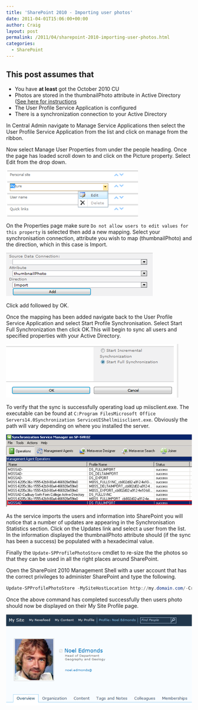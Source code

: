 ```yaml
---
title: 'SharePoint 2010 - Importing user photos'
date: 2011-04-01T15:06:00+00:00
author: Craig
layout: post
permalink: /2011/04/sharepoint-2010-importing-user-photos.html
categories:
  - SharePoint
---
```


## This post assumes that

* You have **at least** got the October 2010 CU
* Photos are stored in the thumbnailPhoto attribute in Active Directory ([See here for instructions](http://www.helloitscraig.co.uk/2011/03/bulk-import-user-pictures-in-to-active-directory/)
* The User Profile Service Application is configured
* There is a synchronization connection to your Active Directory

<!--more-->

In Central Admin navigate to Manage Service Applications then select the User Profile Service Application from the list and click on manage from the ribbon.

Now select Manage User Properties from under the people heading. Once the page has loaded scroll down to and click on the Picture property. Select Edit from the drop down.

![PictureProperty](/assets/images/PictureProperty.png)

On the Properties page make sure `Do not allow users to edit values for this property` is selected then add a new mapping. Select your synchronisation connection, attribute you wish to map (thumbnailPhoto) and the direction, which in this case is Import.

![Sync](/assets/images/Sync.png)

Click add followed by OK.

Once the mapping has been added navigate back to the User Profile Service Application and select Start Profile Synchronisation. Select Start Full Synchronization then click OK.This will begin to sync all users and specified properties with your Active Directory.

![StartSync](/assets/images/StartSync.png)

To verify that the sync is successfully operating load up miisclient.exe. The executable can be found at `C:Program FilesMicrosoft Office Servers14.0Synchronization ServiceUIShellmiisclient.exe`. Obviously the path will vary depending on where you installed the server.

![MIISCLIENT](/assets/images/MIISCLIENT.png)

As the service imports the users and information into SharePoint you will notice that a number of updates are appearing in the Synchronisation Statistics section. Click on the Updates link and select a user from the list. In the information displayed the thumbnailPhoto attribute should (if the sync has been a success) be populated with a hexadecimal value.

Finally the `Update-SPProfilePhotoStore` cmdlet to re-size the the photos so that they can be used in all the right places around SharePoint.

Open the SharePoint 2010 Management Shell with a user account that has the correct privileges to administer SharePoint and type the following.

```powershell
Update-SPProfilePhotoStore -MySiteHostLocation http://my.domain.com/-CreateThumbnailsForImportedPhotos $True
```

Once the above command has completed successfully then users photo should now be displayed on their My Site Profile page.

![UserProf1](/assets/images/UserProf1.png)
